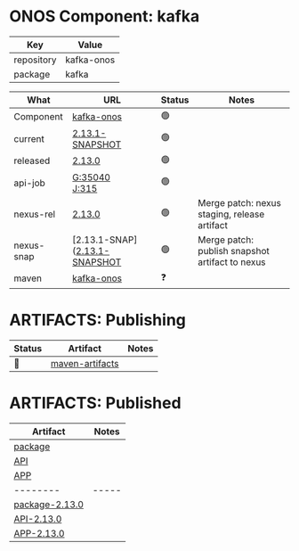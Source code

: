 ONOS Component: kafka
=====================

| Key        | Value
| ---------- | ---------- |
| repository | kafka-onos |
| package    | kafka      |  

| What | URL | Status | Notes |
| ---- | --- | ------ | ----- |
| Component  | [kafka-onos](https://gerrit.opencord.org/plugins/gitiles/kafka-onos) | :green_circle: | |
| current    | [2.13.1-SNAPSHOT](https://gerrit.opencord.org/plugins/gitiles/kafka-onos/+/refs/heads/master/pom.xml#30) | :green_circle: | |    
| released   | [2.13.0](https://mvnrepository.com/artifact/org.opencord/kafka/2.13.0) | :green_circle: | |
| api-job    | [G:35040](https://gerrit.opencord.org/c/kafka-onos/+/35040) <br> [J:315](https://jenkins.opencord.org/job/onos-app-release/315/console) | :green_circle: | |
| nexus-rel  | [2.13.0](https://mvnrepository.com/artifact/org.opencord/kafka/2.13.0) | :green_circle: | Merge patch: nexus staging, release artifact |
| nexus-snap | [2.13.1-SNAP]([2.13.1-SNAPSHOT](https://gerrit.opencord.org/plugins/gitiles/kafka-onos/+/refs/heads/master/pom.xml#30) | :green_circle: | Merge patch: publish snapshot artifact to nexus |
| maven | [kafka-onos](https://mvnrepository.com/artifact/org.opencord/kafka-onos) | :question: | | Release staged on nexus |

ARTIFACTS: Publishing
=====================

| Status   | Artifact         | Notes |
| ------   | ---------------- | ----- |
| :hammer: | [maven-artifacts](maven-artifacts.md) | |

ARTIFACTS: Published
====================

| Artifact | Notes |
| -------- | ----- |
| [package](https://mvnrepository.com/artifact/org.opencord/kafka) | |
| [API](https://mvnrepository.com/artifact/org.opencord/kafka-api) | |
| [APP](https://mvnrepository.com/artifact/org.opencord/kafka-app) | |
| -------- | ----- |
| [package-2.13.0](https://mvnrepository.com/artifact/org.opencord/kafka/2.13.0) | |
| [API-2.13.0](https://mvnrepository.com/artifact/org.opencord/kafka-api/2.13.0) | |
| [APP-2.13.0](https://mvnrepository.com/artifact/org.opencord/kafka-app/2.13.0) | |
